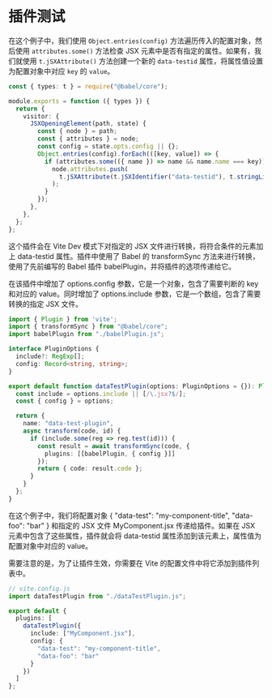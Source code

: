 # 插件测试

在这个例子中，我们使用 `Object.entries(config)` 方法遍历传入的配置对象，然后使用 `attributes.some()` 方法检查 JSX 元素中是否有指定的属性。如果有，我们就使用 `t.jSXAttribute()` 方法创建一个新的 `data-testid` 属性，将属性值设置为配置对象中对应 `key` 的 `value`。

```ts
const { types: t } = require("@babel/core");

module.exports = function ({ types }) {
  return {
    visitor: {
      JSXOpeningElement(path, state) {
        const { node } = path;
        const { attributes } = node;
        const config = state.opts.config || {};
        Object.entries(config).forEach(([key, value]) => {
          if (attributes.some(({ name }) => name && name.name === key)) {
            node.attributes.push(
              t.jSXAttribute(t.jSXIdentifier("data-testid"), t.stringLiteral(value))
            );
          }
        });
      },
    },
  };
};
```

这个插件会在 Vite Dev 模式下对指定的 JSX 文件进行转换，将符合条件的元素加上 data-testid 属性。插件中使用了 Babel 的 transformSync 方法来进行转换，使用了先前编写的 Babel 插件 babelPlugin，并将插件的选项传递给它。

在该插件中增加了 options.config 参数，它是一个对象，包含了需要判断的 key 和对应的 value。同时增加了 options.include 参数，它是一个数组，包含了需要转换的指定 JSX 文件。

```ts
import { Plugin } from 'vite';
import { transformSync } from "@babel/core";
import babelPlugin from "./babelPlugin.js";

interface PluginOptions {
  include?: RegExp[];
  config: Record<string, string>;
}

export default function dataTestPlugin(options: PluginOptions = {}): Plugin {
  const include = options.include || [/\.jsx?$/];
  const { config } = options;

  return {
    name: "data-test-plugin",
    async transform(code, id) {
      if (include.some(reg => reg.test(id))) {
        const result = await transformSync(code, {
          plugins: [[babelPlugin, { config }]]
        });
        return { code: result.code };
      }
    }
  };
}
```

在这个例子中，我们将配置对象 { "data-test": "my-component-title", "data-foo": "bar" } 和指定的 JSX 文件 MyComponent.jsx 传递给插件。如果在 JSX 元素中包含了这些属性，插件就会将 data-testid 属性添加到该元素上，属性值为配置对象中对应的 value。

需要注意的是，为了让插件生效，你需要在 Vite 的配置文件中将它添加到插件列表中。

```ts
// vite.config.js
import dataTestPlugin from "./dataTestPlugin.js";

export default {
  plugins: [
    dataTestPlugin({
      include: ["MyComponent.jsx"],
      config: {
        "data-test": "my-component-title",
        "data-foo": "bar"
      }
    })
  ]
};

```
